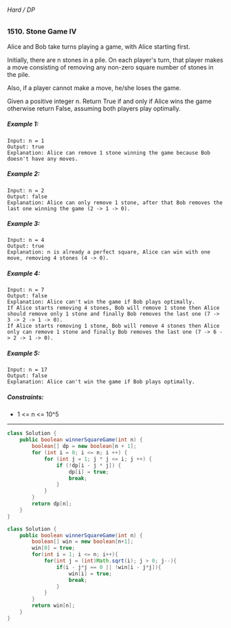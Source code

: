 ###### Hard / DP

### 1510. Stone Game IV

Alice and Bob take turns playing a game, with Alice starting first.

Initially, there are n stones in a pile.  On each player's turn, that player makes a move consisting of removing any non-zero square number of stones in the pile.

Also, if a player cannot make a move, he/she loses the game.

Given a positive integer n. Return True if and only if Alice wins the game otherwise return False, assuming both players play optimally.

 

##### Example 1:
```
Input: n = 1
Output: true
Explanation: Alice can remove 1 stone winning the game because Bob doesn't have any moves.
```
##### Example 2:
```
Input: n = 2
Output: false
Explanation: Alice can only remove 1 stone, after that Bob removes the last one winning the game (2 -> 1 -> 0).
```
##### Example 3:
```
Input: n = 4
Output: true
Explanation: n is already a perfect square, Alice can win with one move, removing 4 stones (4 -> 0).
```
##### Example 4:
```
Input: n = 7
Output: false
Explanation: Alice can't win the game if Bob plays optimally.
If Alice starts removing 4 stones, Bob will remove 1 stone then Alice should remove only 1 stone and finally Bob removes the last one (7 -> 3 -> 2 -> 1 -> 0). 
If Alice starts removing 1 stone, Bob will remove 4 stones then Alice only can remove 1 stone and finally Bob removes the last one (7 -> 6 -> 2 -> 1 -> 0).
```
##### Example 5:
```
Input: n = 17
Output: false
Explanation: Alice can't win the game if Bob plays optimally.
``` 

##### Constraints:

* 1 <= n <= 10^5
***
```java
class Solution {
    public boolean winnerSquareGame(int n) {
        boolean[] dp = new boolean[n + 1];
        for (int i = 0; i <= n; i ++) {
            for (int j = 1; j * j <= i; j ++) {
                if (!dp[i - j * j]) {
                    dp[i] = true;
                    break;
                }
            }
        } 
        return dp[n];
    }
}
```

```java
class Solution {
    public boolean winnerSquareGame(int n) {
        boolean[] win = new boolean[n+1];
        win[0] = true;
        for(int i = 1; i <= n; i++){
            for(int j = (int)Math.sqrt(i); j > 0; j--){
                if(i - j*j == 0 || !win[i - j*j]){
                    win[i] = true;
                    break;
                }
            }
        }
        return win[n];
    }
}
```
